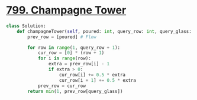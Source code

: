 # [799. Champagne Tower](https://leetcode.com/problems/champagne-tower/description/)

```py
class Solution:
    def champagneTower(self, poured: int, query_row: int, query_glass: int) -> float:
        prev_row = [poured] # Flow

        for row in range(1, query_row + 1):
            cur_row = [0] * (row + 1)
            for i in range(row):
                extra = prev_row[i] - 1
                if extra > 0:
                    cur_row[i] += 0.5 * extra
                    cur_row[i + 1] += 0.5 * extra
            prev_row = cur_row
        return min(1, prev_row[query_glass])
```
